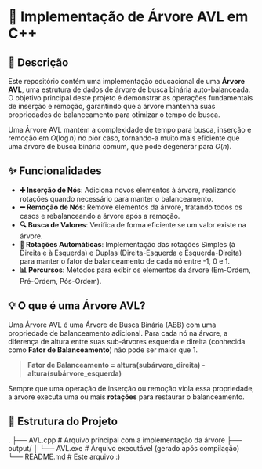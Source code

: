 # 🌳 Implementação de Árvore AVL em C++

## 📜 Descrição

Este repositório contém uma implementação educacional de uma **Árvore AVL**, uma estrutura de dados de árvore de busca binária auto-balanceada. O objetivo principal deste projeto é demonstrar as operações fundamentais de inserção e remoção, garantindo que a árvore mantenha suas propriedades de balanceamento para otimizar o tempo de busca.

Uma Árvore AVL mantém a complexidade de tempo para busca, inserção e remoção em $O(\log n)$ no pior caso, tornando-a muito mais eficiente que uma árvore de busca binária comum, que pode degenerar para $O(n)$.

## ✨ Funcionalidades

-   **➕ Inserção de Nós**: Adiciona novos elementos à árvore, realizando rotações quando necessário para manter o balanceamento.
-   **➖ Remoção de Nós**: Remove elementos da árvore, tratando todos os casos e rebalanceando a árvore após a remoção.
-   **🔍 Busca de Valores**: Verifica de forma eficiente se um valor existe na árvore.
-   **🔄 Rotações Automáticas**: Implementação das rotações Simples (à Direita e à Esquerda) e Duplas (Direita-Esquerda e Esquerda-Direita) para manter o fator de balanceamento de cada nó entre -1, 0 e 1.
-   **📊 Percursos**: Métodos para exibir os elementos da árvore (Em-Ordem, Pré-Ordem, Pós-Ordem).

## 💡 O que é uma Árvore AVL?

Uma Árvore AVL é uma Árvore de Busca Binária (ABB) com uma propriedade de balanceamento adicional. Para cada nó na árvore, a diferença de altura entre suas sub-árvores esquerda e direita (conhecida como **Fator de Balanceamento**) não pode ser maior que 1.

> **Fator de Balanceamento = altura(subárvore_direita) - altura(subárvore_esquerda)**

Sempre que uma operação de inserção ou remoção viola essa propriedade, a árvore executa uma ou mais **rotações** para restaurar o balanceamento.

## 📂 Estrutura do Projeto
.
├── AVL.cpp                  # Arquivo principal com a implementação da árvore
├── output/
│   └── AVL.exe              # Arquivo executável (gerado após compilação)
└── README.md                # Este arquivo :)

